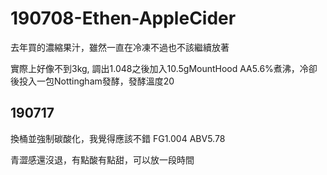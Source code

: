 # 190708-Ethen-AppleCider

去年買的濃縮果汁，雖然一直在冷凍不過也不該繼續放著

實際上好像不到3kg, 調出1.048之後加入10.5gMountHood AA5.6%煮沸，冷卻後投入一包Nottingham發酵，發酵溫度20

## 190717

換桶並強制碳酸化，我覺得應該不錯 FG1.004 ABV5.78

青澀感還沒退，有點酸有點甜，可以放一段時間